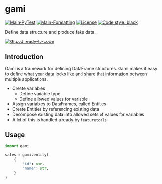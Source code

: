 # gami

[![Main-PyTest](https://github.com/WesRoach/gami/actions/workflows/on-push-branch-main-pytest.yml/badge.svg)](https://github.com/WesRoach/gami/actions/workflows/on-push-branch-main-pytest.yml)
[![Main-Formatting](https://github.com/WesRoach/gami/actions/workflows/on-push-branch-main-formatting.yml/badge.svg)](https://github.com/WesRoach/gami/actions/workflows/on-push-branch-main-formatting.yml)
[![License](https://img.shields.io/badge/License-MIT-yellow.svg)](https://github.com/WesRoach/gami/blob/main/LICENSE)
[![Code style: black](https://img.shields.io/badge/code%20style-black-000000.svg)](https://github.com/psf/black)

Define data structure and produce fake data.

[![Gitpod ready-to-code](https://img.shields.io/badge/Gitpod-ready--to--code-blue?logo=gitpod)](https://gitpod.io/#https://github.com/WesRoach/gami)

## Introduction

Gami is a framework for defining DataFrame structures. Gami makes it easy to define what your data looks like and share that information between multiple applications.

- Create variables
  - Define variable type
  - Define allowed values for variable
- Assign variables to DataFrames, called Entities
- Create Entities by referencing existing data
- Decompose existing data into allowed sets of values for variables
- A lot of this is handled already by `featuretools`

## Usage

```python
import gami

sales = gami.entity(
    {
        "id": str,
        "name": str,
    }
)
```
